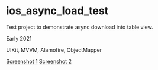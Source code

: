 # ios_async_load_test

Test project to demonstrate async download into table view.

Early 2021

UIKit, MVVM, Alamofire, ObjectMapper

[Screenshot 1](images/1.PNG)
[Screenshot 2](images/2.PNG)
